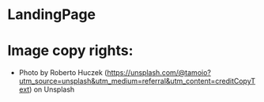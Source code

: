 # LandingPage

# Image copy rights:
- Photo by Roberto Huczek (https://unsplash.com/@tamoio?utm_source=unsplash&utm_medium=referral&utm_content=creditCopyText) on Unsplash
  